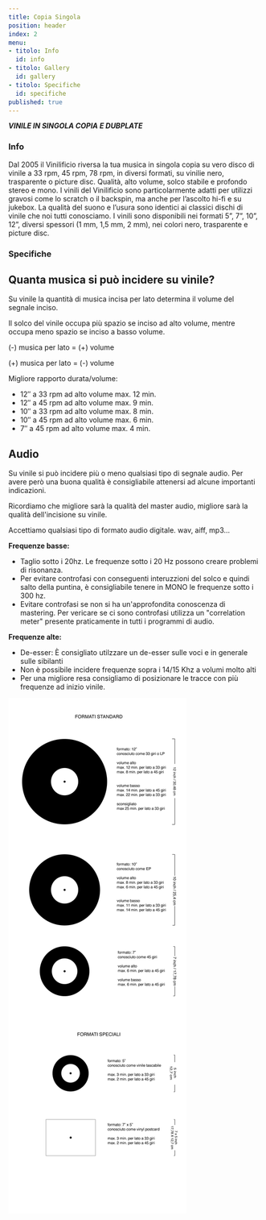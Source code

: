 ```yaml
---
title: Copia Singola
position: header
index: 2
menu:
- titolo: Info
  id: info
- titolo: Gallery
  id: gallery
- titolo: Specifiche
  id: specifiche
published: true
---
```

___VINILE IN SINGOLA COPIA E DUBPLATE___

### Info

Dal 2005 il Vinilificio riversa la tua musica in singola copia su vero disco di vinile a 33 rpm, 45 rpm, 78 rpm, in diversi formati, su vinilie nero, trasparente o picture disc. Qualità, alto volume, solco stabile e profondo stereo e mono.
I vinili del Vinilificio sono particolarmente adatti per utilizzi gravosi come lo scratch o il backspin, ma anche per l’ascolto hi-fi e su jukebox. La qualità del suono e l’usura sono identici ai classici dischi di vinile che noi tutti conosciamo. I vinili sono disponibili nei formati 5”, 7”, 10”, 12”, diversi spessori (1 mm, 1,5 mm, 2 mm), nei colori nero, trasparente e picture disc.


### Specifiche

## Quanta musica si può incidere su vinile?

Su vinile la quantità di musica incisa per lato determina il volume del segnale inciso. 

Il solco del vinile occupa più spazio se inciso ad alto volume, mentre occupa meno spazio se inciso a basso volume.

(-) musica per lato = (+) volume

(+) musica per lato = (-) volume

Migliore rapporto durata/volume:
* 12″ a 33 rpm ad alto volume max. 12 min.
* 12″ a 45 rpm ad alto volume max. 9 min.
* 10″ a 33 rpm ad alto volume max. 8 min.
* 10″ a 45 rpm ad alto volume max. 6 min.
* 7″ a 45 rpm ad alto volume max. 4 min.

## Audio
Su vinile si può incidere più o meno qualsiasi tipo di segnale audio. Per avere però una buona qualità è consigliabile attenersi ad alcune importanti indicazioni.

Ricordiamo che migliore sarà la qualità del master audio, migliore sarà la qualità dell'incisione su vinile.

Accettiamo qualsiasi tipo di formato audio digitale. wav, aiff, mp3...

**Frequenze basse:** 

* Taglio sotto i 20hz. Le frequenze sotto i 20 Hz possono creare problemi di risonanza.
* Per evitare controfasi con conseguenti interuzzioni del solco e quindi salto della puntina, è consigliabile tenere in MONO le frequenze sotto i 300 hz.
* Evitare controfasi se non si ha un'approfondita conoscenza di mastering. Per vericare se ci sono controfasi utilizza un "correlation meter" presente praticamente in tutti i programmi di audio.

**Frequenze alte:** 

* De-esser: È consigliato utilzzare un de-esser sulle voci e in generale sulle sibilanti
* Non è possibile incidere frequenze sopra i 14/15 Khz a volumi molto alti
* Per una migliore resa consigliamo di posizionare le tracce con più frequenze ad inizio vinile.


![infographic vinili](/img/infografic-vinili_senza_web.jpg)

